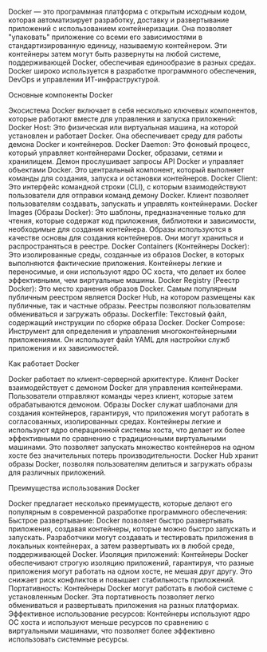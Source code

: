 Docker — это программная платформа с открытым исходным кодом, которая автоматизирует разработку, доставку и развертывание приложений с использованием контейнеризации. Она позволяет "упаковать" приложение со всеми его зависимостями в стандартизированную единицу, называемую контейнером. Эти контейнеры затем могут быть развернуты на любой системе, поддерживающей Docker, обеспечивая единообразие в разных средах. Docker широко используется в разработке программного обеспечения, DevOps и управлении ИТ-инфраструктурой.

Основные компоненты Docker

Экосистема Docker включает в себя несколько ключевых компонентов, которые работают вместе для управления и запуска приложений:
    Docker Host: Это физическая или виртуальная машина, на которой установлен и работает Docker. Она обеспечивает среду для работы демона Docker и контейнеров.
    Docker Daemon: Это фоновый процесс, который управляет контейнерами Docker, образами, сетями и хранилищем. Демон прослушивает запросы API Docker и управляет объектами Docker. Это центральный компонент, который выполняет команды для создания, запуска и остановки контейнеров.
    Docker Client: Это интерфейс командной строки (CLI), с которым взаимодействуют пользователи для отправки команд демону Docker. Клиент позволяет пользователям создавать, запускать и управлять контейнерами.
    Docker Images (Образы Docker): Это шаблоны, предназначенные только для чтения, которые содержат код приложения, библиотеки и зависимости, необходимые для создания контейнера. Образы используются в    качестве   основы для создания контейнеров. Они могут храниться и распространяться в реестре.
    Docker Containers (Контейнеры Docker): Это изолированные среды, созданные из образов Docker, в которых выполняются фактические приложения. Контейнеры легкие и переносимые, и они используют ядро ОС хоста, что делает их более эффективными, чем виртуальные машины.
    Docker Registry (Реестр Docker): Это место хранения образов Docker. Самым популярным публичным реестром является Docker Hub, на котором размещены как публичные, так и частные образы. Реестры позволяют пользователям обмениваться и загружать образы.
    Dockerfile: Текстовый файл, содержащий инструкции по сборке образа Docker.
    Docker Compose: Инструмент для определения и управления многоконтейнерными приложениями. Он использует файл YAML для настройки служб приложения и их зависимостей.

Как работает Docker

Docker работает по клиент-серверной архитектуре. Клиент Docker взаимодействует с демоном Docker для управления контейнерами. Пользователи отправляют команды через клиент, которые затем обрабатываются демоном. Образы Docker служат шаблонами для создания контейнеров, гарантируя, что приложения могут работать в согласованных, изолированных средах.
Контейнеры легкие и используют ядро операционной системы хоста, что делает их более эффективными по сравнению с традиционными виртуальными машинами. Это позволяет запускать множество контейнеров на одном хосте без значительных потерь производительности. Docker Hub хранит образы Docker, позволяя пользователям делиться и загружать образы для различных приложений.

Преимущества использования Docker

Docker предлагает несколько преимуществ, которые делают его популярным в современной разработке программного обеспечения:
Быстрое развертывание: Docker позволяет быстро развертывать приложения, создавая контейнеры, которые можно быстро запускать и запускать. Разработчики могут создавать и тестировать приложения в локальных контейнерах, а затем развертывать их в любой среде, поддерживающей Docker.
Изоляция приложений: Контейнеры Docker обеспечивают строгую изоляцию приложений, гарантируя, что разные приложения могут работать на одном хосте, не мешая друг другу. Это снижает риск конфликтов и повышает стабильность приложений.
Портативность: Контейнеры Docker могут работать в любой системе с установленным Docker. Эта портативность позволяет легко обмениваться и развертывать приложения на разных платформах.
Эффективное использование ресурсов: Контейнеры используют ядро ОС хоста и используют меньше ресурсов по сравнению с виртуальными машинами, что позволяет более эффективно использовать системные ресурсы.